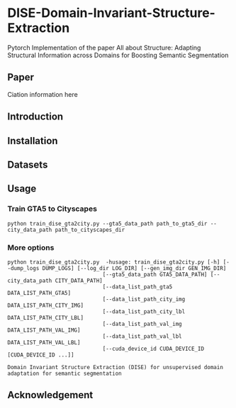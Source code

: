 # DISE-Domain-Invariant-Structure-Extraction
Pytorch Implementation of the paper All about Structure: Adapting Structural Information across Domains for Boosting Semantic Segmentation

## Paper
Ciation information here

## Introduction

## Installation

## Datasets

## Usage
### Train GTA5 to Cityscapes
```
python train_dise_gta2city.py --gta5_data_path path_to_gta5_dir --city_data_path path_to_cityscapes_dir
```
### More options
```
python train_dise_gta2city.py  -husage: train_dise_gta2city.py [-h] [--dump_logs DUMP_LOGS] [--log_dir LOG_DIR] [--gen_img_dir GEN_IMG_DIR]
                              [--gta5_data_path GTA5_DATA_PATH] [--city_data_path CITY_DATA_PATH]
                              [--data_list_path_gta5 DATA_LIST_PATH_GTA5]
                              [--data_list_path_city_img DATA_LIST_PATH_CITY_IMG]
                              [--data_list_path_city_lbl DATA_LIST_PATH_CITY_LBL]
                              [--data_list_path_val_img DATA_LIST_PATH_VAL_IMG]
                              [--data_list_path_val_lbl DATA_LIST_PATH_VAL_LBL]
                              [--cuda_device_id CUDA_DEVICE_ID [CUDA_DEVICE_ID ...]]

Domain Invariant Structure Extraction (DISE) for unsupervised domain adaptation for semantic segmentation
```

## Acknowledgement
